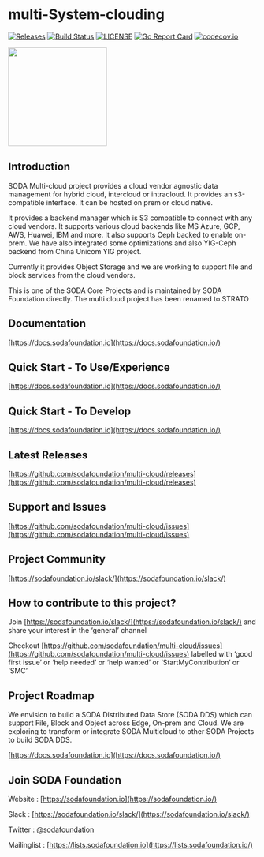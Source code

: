 # multi-System-clouding

[![Releases](https://img.shields.io/github/release/sodafoundation/multi-cloud/all.svg?style=flat-square)](https://github.com/sodafoundation/multi-cloud/releases)
[![Build Status](https://github.com/sodafoundation/multi-cloud/actions/workflows/ci.yml/badge.svg)](https://github.com/sodafoundation/multi-cloud/actions/workflows/ci.yml)
[![LICENSE](https://img.shields.io/github/license/sodafoundation/multi-cloud.svg?style=flat-square)](https://github.com/sodafoundation/multi-cloud/blob/master/LICENSE)
[![Go Report Card](https://goreportcard.com/badge/github.com/sodafoundation/multi-cloud?branch=master)](https://goreportcard.com/report/github.com/sodafoundation/multi-cloud)
[![codecov.io](https://codecov.io/github/sodafoundation/multi-cloud/coverage.svg?branch=master)](https://codecov.io/github/sodafoundation/multi-cloud?branch=master)

<img src="https://sodafoundation.io/wp-content/uploads/2020/01/SODA_logo_outline_color_800x800.png" width="200" height="200">

## Introduction

SODA Multi-cloud project provides a cloud vendor agnostic data management for hybrid cloud, intercloud or intracloud. It provides an s3-compatible interface. It can be hosted on prem or cloud native.

It provides a backend manager which is S3 compatible to connect with any cloud vendors. It supports various cloud backends like MS Azure, GCP, AWS, Huawei, IBM and more. It also supports Ceph backed to enable on-prem. We have also integrated some optimizations and also YIG-Ceph backend from China Unicom YIG project.

Currently it provides Object Storage and we are working to support file and block services from the cloud vendors.

This is one of the SODA Core Projects and is maintained by SODA Foundation directly.
The multi cloud project has been renamed to STRATO

## Documentation

[https://docs.sodafoundation.io](https://docs.sodafoundation.io/)

## Quick Start - To Use/Experience

[https://docs.sodafoundation.io](https://docs.sodafoundation.io/)

## Quick Start - To Develop

[https://docs.sodafoundation.io](https://docs.sodafoundation.io/)

## Latest Releases

[https://github.com/sodafoundation/multi-cloud/releases](https://github.com/sodafoundation/multi-cloud/releases)

## Support and Issues

[https://github.com/sodafoundation/multi-cloud/issues](https://github.com/sodafoundation/multi-cloud/issues)

## Project Community

[https://sodafoundation.io/slack/](https://sodafoundation.io/slack/)

## How to contribute to this project?

Join [https://sodafoundation.io/slack/](https://sodafoundation.io/slack/) and share your interest in the ‘general’ channel

Checkout [https://github.com/sodafoundation/multi-cloud/issues](https://github.com/sodafoundation/multi-cloud/issues) labelled with ‘good first issue’ or ‘help needed’ or ‘help wanted’ or ‘StartMyContribution’ or ‘SMC’

## Project Roadmap

We envision to build a SODA Distributed Data Store (SODA DDS) which can support File, Block and Object across Edge, On-prem and Cloud. We are exploring to transform or integrate SODA Multicloud to other SODA Projects to build SODA DDS.

[https://docs.sodafoundation.io](https://docs.sodafoundation.io/)

## Join SODA Foundation

Website : [https://sodafoundation.io](https://sodafoundation.io/)

Slack  : [https://sodafoundation.io/slack/](https://sodafoundation.io/slack/)

Twitter  : [@sodafoundation](https://twitter.com/sodafoundation)

Mailinglist  : [https://lists.sodafoundation.io](https://lists.sodafoundation.io/)
